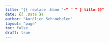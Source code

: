 ```yaml
---
title: "{{ replace .Name "-" " " | title }}"
date: {{ .Date }}
author: "Aurélien Schnoebelen"
layout: "page"
toc: false
draft: true
---
```


